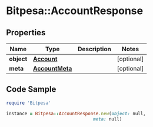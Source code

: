 # Bitpesa::AccountResponse

## Properties

Name | Type | Description | Notes
------------ | ------------- | ------------- | -------------
**object** | [**Account**](Account.md) |  | [optional] 
**meta** | [**AccountMeta**](AccountMeta.md) |  | [optional] 

## Code Sample

```ruby
require 'Bitpesa'

instance = Bitpesa::AccountResponse.new(object: null,
                                 meta: null)
```


